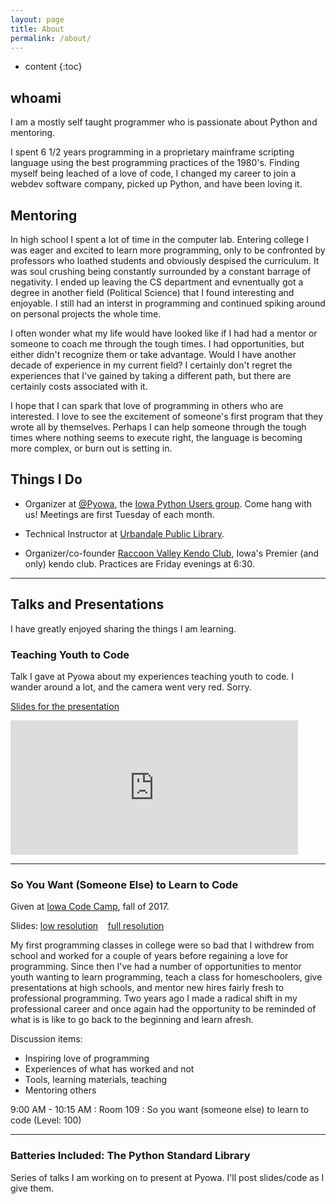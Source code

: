 ```yaml
---
layout: page
title: About
permalink: /about/
---
```


* content
{:toc}

## whoami

I am a mostly self taught programmer who is passionate about Python and mentoring.

I spent 6 1/2 years programming in a proprietary mainframe scripting language
using the best programming practices of the 1980's.  Finding myself being leached
of a love of code, I changed my career to join a webdev software company, picked up
Python, and have been loving it.


## Mentoring

In high school I spent a lot of time in the computer lab.  Entering college I was
eager and excited to learn more programming, only to be confronted by professors who
loathed students and obviously despised the curriculum.  It was soul crushing being
constantly surrounded by a constant barrage of negativity.  I ended up leaving the CS
department and evnentually got a degree in another field (Political Science) that I found
interesting and enjoyable.  I still had an interst in programming and continued spiking
around on personal projects the whole time.

I often wonder what my life would have looked like if I had had a mentor or someone to
coach me through the tough times.  I had opportunities, but either didn't recognize them
or take advantage.  Would I have another decade of experience in my current field?  I certainly
don't regret the experiences that I've gained by taking a different path, but there are
certainly costs associated with it.

I hope that I can spark that love of programming in others who are interested.  I love
to see the excitement of someone's first program that they wrote all by themselves.
Perhaps I can help someone through the tough times where nothing seems to execute right,
the language is becoming more complex, or burn out is setting in.

## Things I Do

- Organizer at [@Pyowa](https://twitter.com/pyowa), the [Iowa Python Users group](http://pyowa.org).  Come hang with us!  Meetings are
  first Tuesday of each month.

- Technical Instructor at [Urbandale Public Library](http://urbandalelibrary.evanced.info/signup).

- Organizer/co-founder [Raccoon Valley Kendo Club](http://raccoonvalleykendo.com), Iowa's
  Premier (and only) kendo club.  Practices are Friday evenings at 6:30.

<hr/>

## Talks and Presentations

I have greatly enjoyed sharing the things I am learning.

### Teaching Youth to Code

Talk I gave at Pyowa about my experiences teaching youth to code.
I wander around a lot, and the camera went very red.  Sorry.

[Slides for the presentation](http://www.pyowa.org/static/pdf/TeachYouth.pdf)

<iframe width="460" height="215" src="https://www.youtube.com/embed/Sy_-SZGFpTI?rel=0" frameborder="0" allow="autoplay; encrypted-media" allowfullscreen></iframe>

<hr/>

### So You Want (Someone Else) to Learn to Code

Given at [Iowa Code Camp](http://iowacodecamp.com/session/list#3), fall of 2017.

Slides: [low resolution](/static/pdf/codecamp_small.pdf) &nbsp;&nbsp; [full resolution](/static/pdf/codecamp_full.pdf)

 My first programming classes in college were so bad that I withdrew
 from school and worked for a couple of years before regaining a love for programming.
 Since then I've had a number of opportunities to mentor youth wanting to learn
 programming, teach a class for homeschoolers, give presentations at high schools,
 and mentor new hires fairly fresh to professional programming. Two years ago I made a
 radical shift in my professional career and once again had the opportunity to be reminded
 of what is is like to go back to the beginning and learn afresh.

 Discussion items:
 - Inspiring love of programming
 - Experiences of what has worked and not
 - Tools, learning materials, teaching
 - Mentoring others

9:00 AM - 10:15 AM : Room 109 : So you want (someone else) to learn to code (Level: 100)

<hr/>

### Batteries Included: The Python Standard Library

Series of talks I am working on to present at Pyowa.  I'll post slides/code as I give them.


